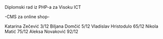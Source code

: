 Diplomski rad iz PHP-a za Visoku ICT

-CMS za online shop-

Katarina Zečević 3/12
Biljana Domčić 5/12
Vladislav Hristodulo 65/12
Nikola Matić 75/12
Aleksa Novaković 92/12